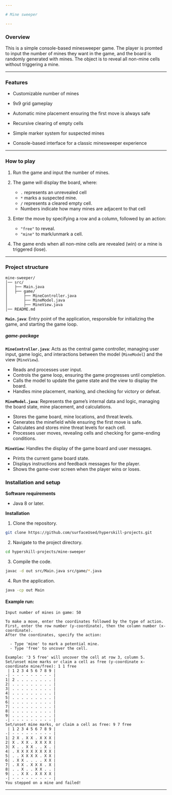 ```yaml
---

# Mine sweeper

---
```


### Overview

This is a simple console-based minesweeper game. The player is promted to input the number of mines they want in the game, and the board is randomly generated with mines. The object is to reveal all non-mine cells without triggering a mine. 

--- 

### Features

- Customizable number of mines

- 9x9 grid gameplay

- Automatic mine placement ensuring the first move is always safe

- Recursive clearing of empty cells

- Simple marker system for suspected mines

- Console-based interface for a classic minesweeper experience

---

### How to play

1. Run the game and input the number of mines.

2. The game will display the board, where:

   - `.` represents an unrevealed cell
   - `*` marks a suspected mine.
   - `/` represents a cleared empty cell.
   - Numbers indicate how many mines are adjacent to that cell
3. Enter the move by specifying a row and a column, followed by an action:

   - `"free"` to reveal.
   - `"mine"` to mark/unmark a cell.

4. The game ends when all non-mine cells are revealed (win) or a mine is triggered (lose). 

--- 

### Project structure

```plaintext
mine-sweeper/
│── src/
│   ├── Main.java                
│   ├── game/                   
│       ├── MineController.java   
│       ├── MineModel.java        
│       ├── MineView.java                                
│── README.md                                    
```

**`Main.java`**: Entry point of the application, responsible for initializing the game, and starting the game loop. 

##### **game-package**

**`MineController.java`**: Acts as the central game controller, managing user input, game logic, and interactions between the model (`MineModel`) and the view (`MineView`).

- Reads and processes user input.
- Controls the game loop, ensuring the game progresses until completion.
- Calls the model to update the game state and the view to display the board.
- Handles mine placement, marking, and checking for victory or defeat.

**`MineModel.java`**: Represents the game’s internal data and logic, managing the board state, mine placement, and calculations.

- Stores the game board, mine locations, and threat levels.
- Generates the minefield while ensuring the first move is safe.
- Calculates and stores mine threat levels for each cell.
- Processes user moves, revealing cells and checking for game-ending conditions.

**`MineView`**: Handles the display of the game board and user messages.

- Prints the current game board state.
- Displays instructions and feedback messages for the player.
- Shows the game-over screen when the player wins or loses.

### Installation and setup

**Software requirements**

- Java 8 or later.

**Installation**

1. Clone the repository.

```bash
git clone https://github.com/surfaceUsed/hyperskill-projects.git
```

2. Navigate to the project directory.

```bash
cd hyperskill-projects/mine-sweeper
```

3. Compile the code.

```bash
javac -d out src/Main.java src/game/*.java
```

4. Run the application.

```bash
java -cp out Main
```

#### **Example run:**

```plaintext
Input number of mines in game: 50

To make a move, enter the coordinates followed by the type of action.
First, enter the row number (y-coordinate), then the column number (x-coordinate).
After the coordinates, specify the action:

  - Type 'mine' to mark a potential mine.
  - Type 'free' to uncover the cell.

Example: '3 5 free' will uncover the cell at row 3, column 5.
Set/unset mine marks or claim a cell as free (y-coordinate x-coordinate mine/free): 1 1 free
 | 1 2 3 4 5 6 7 8 9 |
-| - - - - - - - - - |
1| 2 . . . . . . . . |
2| . . . . . . . . . |
3| . . . . . . . . . |
4| . . . . . . . . . |
5| . . . . . . . . . |
6| . . . . . . . . . |
7| . . . . . . . . . |
8| . . . . . . . . . |
9| . . . . . . . . . |
-| - - - - - - - - - |
Set/unset mine marks, or claim a cell as free: 9 7 free
 | 1 2 3 4 5 6 7 8 9 |
-| - - - - - - - - - |
1| 2 X . X X . X X X |
2| X . X X . X X X X |
3| X . . X X . . X . |
4| . X X X X X X X X |
5| . . X X X X . X X |
6| . X X . . . . X X |
7| . X X . X X X . X |
8| . . X . . X X . . |
9| . . X X . X X X X |
-| - - - - - - - - - |
You stepped on a mine and failed!
```

---
